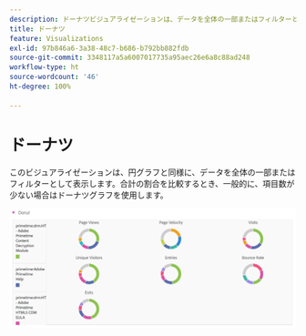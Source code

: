 ```yaml
---
description: ドーナツビジュアライゼーションは、データを全体の一部またはフィルターとして表示します。
title: ドーナツ
feature: Visualizations
exl-id: 97b846a6-3a38-48c7-b686-b792bb882fdb
source-git-commit: 3348117a5a6007017735a95aec26e6a8c88ad248
workflow-type: ht
source-wordcount: '46'
ht-degree: 100%

---
```


# ドーナツ

このビジュアライゼーションは、円グラフと同様に、データを全体の一部またはフィルターとして表示します。合計の割合を比較するとき、一般的に、項目数が少ない場合はドーナツグラフを使用します。

![](assets/donut.png)
